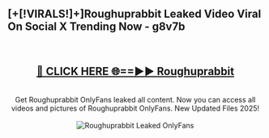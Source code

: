 <h2>[+[!VIRALS!]+]Roughuprabbit Leaked Video Viral On Social X Trending Now - g8v7b</h2>
<br>
<div align="center">
<h2><a href="https://libra.edu.pl?Roughuprabbit" rel="nofollow">🔴 CLICK HERE 🌐==►► Roughuprabbit</a></h2>
<br>
Get Roughuprabbit OnlyFans leaked all content. Now you can access all videos and pictures of Roughuprabbit OnlyFans. New Updated Files 2025!
<br>
<br>
<a href="https://libra.edu.pl?Roughuprabbit" rel="nofollow" data-target="animated-image.originalLink"><img src="https://i.ibb.co.com/WyWwxjT/player-gif2.gif" alt="Roughuprabbit Leaked OnlyFans" style="max-width: 100%; display: inline-block;" data-target="animated-image.originalImage"></a>
</div>
<br>